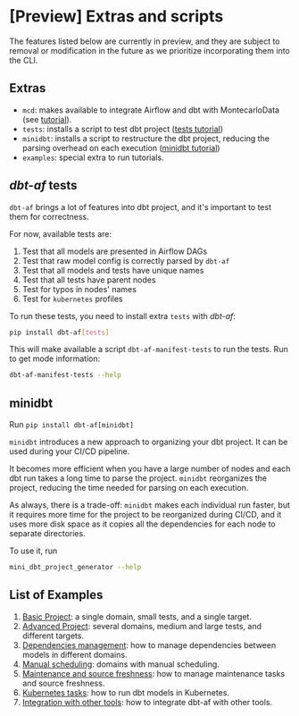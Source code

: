 # \[Preview\] Extras and scripts

The features listed below are currently in preview, and they are subject to removal or modification in the future as we
prioritize incorporating them into the CLI.

## Extras

- `mcd`: makes available to integrate Airflow and dbt with MontecarloData (see [tutorial](integration_with_other_tools.md)).
- `tests`: installs a script to test dbt project ([tests tutorial](#_dbt-af_-tests))
- `minidbt`: installs a script to restructure the dbt project, reducing the parsing overhead on each
  execution ([minidbt tutorial](#minidbt))
- `examples`: special extra to run tutorials.

## _dbt-af_ tests

`dbt-af` brings a lot of features into dbt project, and it's important to test them for correctness.

For now, available tests are:

1. Test that all models are presented in Airflow DAGs
2. Test that raw model config is correctly parsed by `dbt-af`
3. Test that all models and tests have unique names
4. Test that all tests have parent nodes
5. Test for typos in nodes' names
6. Test for `kubernetes` profiles

To run these tests, you need to install extra `tests` with _dbt-af_:

```bash
pip install dbt-af[tests]
```

This will make available a script `dbt-af-manifest-tests` to run the tests. Run to get mode information:

```bash
dbt-af-manifest-tests --help
```

## minidbt
Run `pip install dbt-af[minidbt]`

`minidbt` introduces a new approach to organizing your dbt project. It can be used during your CI/CD pipeline. 

It becomes more efficient when you have a large number of nodes and each dbt run takes a long time to parse the project. 
`minidbt` reorganizes the project, reducing the time needed for parsing on each execution. 

As always, there is a trade-off: `minidbt` makes each individual run faster, 
but it requires more time for the project to be reorganized during CI/CD, 
and it uses more disk space as it copies all the dependencies for each node to separate directories.

To use it, run 
```bash
mini_dbt_project_generator --help
```

## List of Examples
1. [Basic Project](basic_project.md): a single domain, small tests, and a single target.
2. [Advanced Project](advanced_project.md): several domains, medium and large tests, and different targets.
3. [Dependencies management](dependencies_management.md): how to manage dependencies between models in different domains.
4. [Manual scheduling](manual_scheduling.md): domains with manual scheduling.
5. [Maintenance and source freshness](maintenance_and_source_freshness.md): how to manage maintenance tasks and source freshness.
6. [Kubernetes tasks](kubernetes_tasks.md): how to run dbt models in Kubernetes.
7. [Integration with other tools](integration_with_other_tools.md): how to integrate dbt-af with other tools.